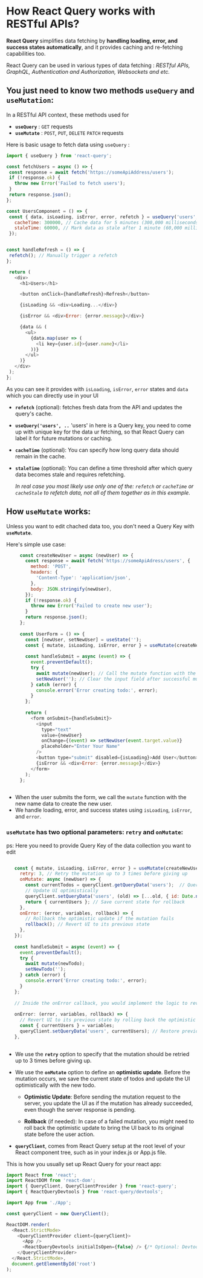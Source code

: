#  How React Query works with RESTful APIs?

 __React Query__ simplifies data fetching by __handling loading, error, and success states automatically__, and it provides caching and re-fetching capabilities too.

React Query can be used in various types of data fetching : _RESTful APIs, GraphQL, Authentication and Authorization, Websockets and etc._


## You just need to know two methods `useQuery` and `useMutation`: 

In a RESTful API context, these methods used for 
 - __`useQuery`__ : `GET` requests
 - __`useMutate`__ : `POST`, `PUT`, `DELETE` `PATCH` requests


Here is basic usage to fetch data using `useQuery` :

   ```javascript
  import { useQuery } from 'react-query';
  
  const fetchUsers = async () => {
    const response = await fetch('https://someApiAddress/users');
    if (!response.ok) {
      throw new Error('Failed to fetch users');
    }
    return response.json();
  };
  
  const UsersComponent = () => {
    const { data, isLoading, isError, error, refetch } = useQuery('users', fetchUsers, {
      cacheTime: 300000, // Cache data for 5 minutes (300,000 milliseconds)
      staleTime: 60000, // Mark data as stale after 1 minute (60,000 milliseconds)
    });
  

   const handleRefresh = () => {
    refetch(); // Manually trigger a refetch
   };

    return (
      <div>
        <h1>Users</h1>

        <button onClick={handleRefresh}>Refresh</button>

        {isLoading && <div>Loading...</div>}

        {isError && <div>Error: {error.message}</div>}

        {data && (
          <ul>
            {data.map(user => (
              <li key={user.id}>{user.name}</li>
            ))}
          </ul>
        )}
      </div>
    );
   };
   ```

As you can see it provides with `isLoading`, `isError`, `error` states and `data` which you can directly use in your UI

-  __`refetch`__ (optional):  fetches fresh data from the API and updates the query's cache.
  
- __` useQuery('users', .. `__ 'users' in here is a Query key, you need to come up with unique key for the data ur fetching, so that React Query can label it for future mutations or caching.
  
- __`cacheTime`__ (optional): You can specify how long query data should remain in the cache.

- __`staleTime`__ (optional): You can define a time threshold after which query data becomes stale and requires refetching.

  _In real case you most likely use only one of the: `refetch` or  `cacheTime` or `cacheStale` to refetch data, not all of them together as in this example._


## How `useMutate` works:
  Unless you want to edit chached data too, you don't need a Query Key with __`useMutate`__. 

  Here's simple use case: 

   ```javascript
        const createNewUser = async (newUser) => {
          const response = await fetch('https://someApiAdress/users', {
            method: 'POST',
            headers: {
              'Content-Type': 'application/json',
            },
            body: JSON.stringify(newUser),
          });
          if (!response.ok) {
            throw new Error('Failed to create new user');
          }
          return response.json();
        };
        
        const UserForm = () => {
          const [newUser, setNewUser] = useState('');
          const { mutate, isLoading, isError, error } = useMutate(createNewUser);
        
          const handleSubmit = async (event) => {
            event.preventDefault();
            try {
              await mutate(newUser); // Call the mutate function with the new user
              setNewUser(''); // Clear the input field after successful mutation
            } catch (error) {
              console.error('Error creating todo:', error);
            }
          };
        
          return (
            <form onSubmit={handleSubmit}>
              <input
                type="text"
                value={newUser}
                onChange={(event) => setNewUser(event.target.value)}
                placeholder="Enter Your Name"
              />
              <button type="submit" disabled={isLoading}>Add User</button>
              {isError && <div>Error: {error.message}</div>}
            </form>
          );
        };
        
   
  ```

  
  - When the user submits the form, we call the `mutate` function with the new name data to create the new user.
  - We handle loading, error, and success states using `isLoading`, `isError`, and `error`.

### `useMutate` has two optional parameters: `retry` and `onMutate`: 

ps: Here you need to provide Query Key of the data collection you want to edit

```javascript

   const { mutate, isLoading, isError, error } = useMutate(createNewUser, {
     retry: 3, // Retry the mutation up to 3 times before giving up
     onMutate: async (newUser) => {
       const currentTodos = queryClient.getQueryData('users');  // Query KEY
       // Update UI optimistically
       queryClient.setQueryData('users', (old) => [...old, { id: Date.now(), title: newUser }]);
       return { currentUsers }; // Save current state for rollback
     },
     onError: (error, variables, rollback) => {
       // Rollback the optimistic update if the mutation fails
       rollback(); // Revert UI to its previous state
     },
   });
   
   const handleSubmit = async (event) => {
     event.preventDefault();
     try {
       await mutate(newTodo);
       setNewTodo('');
     } catch (error) {
       console.error('Error creating todo:', error);
     }
   };
   
   // Inside the onError callback, you would implement the logic to revert the optimistic update
   
   onError: (error, variables, rollback) => {
     // Revert UI to its previous state by rolling back the optimistic update
     const { currentUsers } = variables;
     queryClient.setQueryData('users', currentUsers); // Restore previous state
   },
   


```
- We use the __`retry`__ option to specify that the mutation should be retried up to 3 times before giving up.

- We use the __`onMutate`__ option to define an __optimistic update__. Before the mutation occurs, we save the current state of todos and update the UI optimistically with the new todo.

  -  __Optimistic Update__: Before sending the mutation request to the server, you update the UI as if the mutation has already succeeded, even though the server response is pending.

  -  __Rollback__ (if needed): In case of a failed mutation, you might need to roll back the optimistic update to bring the UI back to its original state before the user action.
  
- __`queryClient`__, comes from React Query setup at the root level of your React component tree, such as in your index.js or App.js file.

This is how you usually set up React Query for your react app: 

```javascript
import React from 'react';
import ReactDOM from 'react-dom';
import { QueryClient, QueryClientProvider } from 'react-query';
import { ReactQueryDevtools } from 'react-query/devtools';

import App from './App';

const queryClient = new QueryClient();

ReactDOM.render(
  <React.StrictMode>
    <QueryClientProvider client={queryClient}>
      <App />
      <ReactQueryDevtools initialIsOpen={false} /> {/* Optional: Devtools for debugging */}
    </QueryClientProvider>
  </React.StrictMode>,
  document.getElementById('root')
);


```
